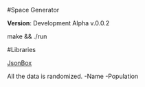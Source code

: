 #Space Generator 

**Version**: Development Alpha v.0.0.2

make && ./run

#Libraries

[JsonBox](https://github.com/anhero/JsonBox)

All the data is randomized.
  -Name
  -Population

